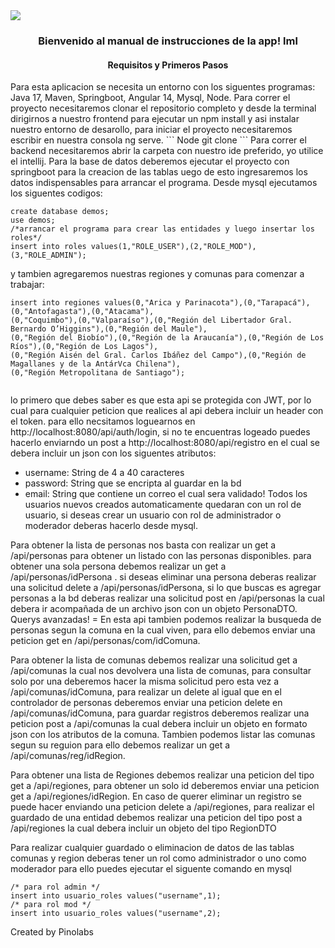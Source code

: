 <img src="https://i.ibb.co/2K5632D/logo.png">
<h3 align="center"> Bienvenido al manual de instrucciones de la app! lml</h3>
<h4 align="center"> Requisitos y Primeros Pasos</h4>
Para esta aplicacion se necesita un entorno con los siguentes programas: Java 17, Maven, Springboot, Angular 14, Mysql, Node. Para correr el proyecto necesitaremos clonar el repositorio completo y desde la terminal dirigirnos a nuestro frontend para ejecutar un npm install y asi instalar nuestro entorno de desarollo, para iniciar el proyecto necesitaremos escribir en nuestra consola ng serve.
``` Node
git clone 
```
Para correr el backend necesitaremos abrir la carpeta con nuestro ide preferido, yo utilice el intellij. Para la base de datos deberemos ejecutar el proyecto con springboot para la creacion de las tablas uego de esto ingresaremos los datos indispensables para arrancar el programa. Desde mysql ejecutamos los siguentes codigos: 

``` Mysql 
create database demos;
use demos;
/*arrancar el programa para crear las entidades y luego insertar los roles*/
insert into roles values(1,"ROLE_USER"),(2,"ROLE_MOD"),(3,"ROLE_ADMIN");
```

y tambien agregaremos nuestras regiones y comunas para comenzar a trabajar:

``` Mysql 
insert into regiones values(0,"Arica y Parinacota"),(0,"Tarapacá"),(0,"Antofagasta"),(0,"Atacama"),
(0,"Coquimbo"),(0,"Valparaíso"),(0,"Región del Libertador Gral. Bernardo O’Higgins"),(0,"Región del Maule"),
(0,"Región del Biobío"),(0,"Región de la Araucanía"),(0,"Región de Los Ríos"),(0,"Región de Los Lagos"),
(0,"Región Aisén del Gral. Carlos Ibáñez del Campo"),(0,"Región de Magallanes y de la AntárVca Chilena"),
(0,"Región Metropolitana de Santiago");


```


lo primero que debes saber es que esta api se protegida con JWT, por lo cual para cualquier peticion que realices al api debera incluir un header con el token. para ello necsitamos loguearnos en http://localhost:8080/api/auth/login, si no te encuentras logeado puedes hacerlo enviarndo un post a http://localhost:8080/api/registro en el cual se debera incluir un json con los siguentes atributos:
- username: String de 4 a 40 caracteres
- password: String que se encripta al guardar en la bd
- email: String que contiene un correo el cual sera validado!
Todos los usuarios nuevos creados automaticamente quedaran con un rol de usuario, si deseas crear un usuario con rol de administrador o moderador deberas hacerlo desde mysql.

Para obtener la lista de personas nos basta con realizar un get a /api/personas para obtener un listado con las personas disponibles. para obtener una sola persona debemos realizar un get a /api/personas/idPersona . si deseas eliminar una persona deberas realizar una solicitud delete a /api/personas/idPersona, si lo que buscas es agregar personas a la bd deberas realizar una solicitud post en /api/personas la cual debera ir acompañada de un archivo json con un objeto PersonaDTO. Querys avanzadas! = En esta api tambien podemos realizar la busqueda de personas segun la comuna en la cual viven, para ello debemos enviar una peticion get en /api/personas/com/idComuna.

Para obtener la lista de comunas debemos realizar una solicitud get a /api/comunas la cual nos devolvera una lista de comunas, para consultar solo por una deberemos hacer la misma solicitud pero esta vez a /api/comunas/idComuna, para realizar un delete al igual que en el controlador de personas deberemos enviar una peticion delete en /api/comunas/idComuna, para guardar registros deberemos realizar una peticion post a /api/comunas la cual debera incluir un objeto en formato json con los atributos de la comuna. Tambien podemos listar las comunas segun su reguion para ello debemos realizar un get a /api/comunas/reg/idRegion.

Para obtener una lista de Regiones debemos realizar una peticion del tipo get a /api/regiones,
para obtener un solo id deberemos enviar una peticion get a /api/regiones/idRegion. En caso de querer eliminar un registro se puede hacer enviando una peticion delete a /api/regiones, para realizar el guardado de una entidad debemos realizar una peticion del tipo post a /api/regiones la cual debera incluir un objeto del tipo RegionDTO

Para realizar cualquier guardado o eliminacion de datos de las tablas comunas y region deberas tener un rol como administrador o uno como moderador para ello puedes ejecutar el siguente comando en mysql 

``` Mysql 
/* para rol admin */
insert into usuario_roles values("username",1);
/* para rol mod */
insert into usuario_roles values("username",2);
```

Created by Pinolabs